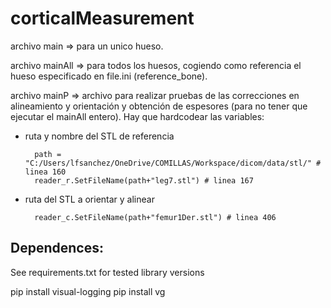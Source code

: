 # corticalMeasurement

archivo main => para un unico hueso.

archivo mainAll => para todos los huesos, cogiendo como referencia el hueso especificado en file.ini (reference_bone).

archivo mainP => archivo para realizar pruebas de las correcciones en alineamiento y orientación y obtención de espesores (para no tener que ejecutar el mainAll entero). Hay que hardcodear las variables:

* ruta y nombre del STL de referencia
	
		path = "C:/Users/lfsanchez/OneDrive/COMILLAS/Workspace/dicom/data/stl/" # linea 160
		reader_r.SetFileName(path+"leg7.stl") # linea 167

* ruta del STL a orientar y alinear
	
		reader_c.SetFileName(path+"femur1Der.stl") # linea 406

## Dependences:
See requirements.txt for tested library versions

pip install visual-logging
pip install vg
